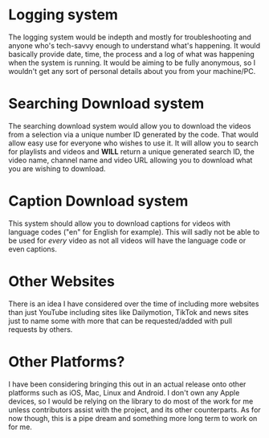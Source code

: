 # Logging system
The logging system would be indepth and mostly for troubleshooting and anyone who's tech-savvy enough to understand
what's happening. It would basically provide date, time, the process and a log of what was happening when the system is
running. It would be aiming to be fully anonymous, so I wouldn't get any sort of personal details about you from your
machine/PC.

# Searching Download system
The searching download system would allow you to download the videos from a selection via a unique number ID generated 
by the code. That would allow easy use for everyone who wishes to use it. It will allow you to search for playlists and
videos and **WILL** return a unique generated search ID, the video name, channel name and video URL allowing you to
download what you are wishing to download.

# Caption Download system
This system should allow you to download captions for videos with language codes ("en" for English for example). This
will sadly not be able to be used for *every* video as not all videos will have the language code or even captions.

# Other Websites
There is an idea I have considered over the time of including more websites than just YouTube including sites like
Dailymotion, TikTok and news sites just to name some with more that can be requested/added with pull requests by others.

# Other Platforms?
I have been considering bringing this out in an actual release onto other platforms such as iOS, Mac, Linux and Android.
I don't own any Apple devices, so I would be relying on the library to do most of the work for me unless contributors
assist with the project, and its other counterparts. As for now though, this is a pipe dream and something more long
term to work on for me. 
#